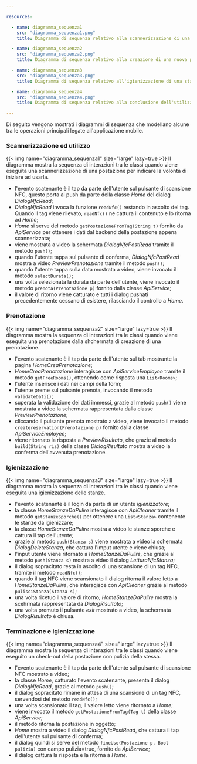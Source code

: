 ```yaml
---

resources:

  - name: diagramma_sequenza1
    src: "diagramma_sequenza1.png"
    title: Diagramma di sequenza relativo alla scannerizzazione di una postazione libera e conseguente prenotazione istantanea

  - name: diagramma_sequenza2
    src: "diagramma_sequenza2.png"
    title: Diagramma di sequenza relativo alla creazione di una nuova prenotazione

  - name: diagramma_sequenza3
    src: "diagramma_sequenza3.png"
    title: Diagramma di sequenza relativo all'igienizzazione di una stanza

  - name: diagramma_sequenza4
    src: "diagramma_sequenza4.png"
    title: Diagramma di sequenza relativo alla conclusione dell'utilizzo di una postazione e pulizia della stessa

---
```

Di seguito vengono mostrati i diagrammi di sequenza che modellano alcune tra le operazioni principali legate all'applicazione mobile.

### Scannerizzazione ed utilizzo

{{< img name="diagramma_sequenza1" size="large" lazy=true >}}
Il diagramma mostra la sequenza di interazioni tra le classi quando viene eseguita una scannerizzazione di una postazione per indicare la volontà di iniziare ad usarla.

- l'evento scatenante è il tap da parte dell'utente sul pulsante di scansione NFC, questo porta al push da parte della classe *Home* del dialog *DialogNfcRead*;
- *DialogNfcRead* invoca la funzione `readNfc()` restando in ascolto del tag. Quando Il tag viene rilevato, `readNfc()` ne cattura il contenuto e lo ritorna ad *Home*;
- *Home* si serve del metodo `getPostazioneFromTag(String t)` fornito da *ApiService* per ottenere i dati dal backend della postazione appena scannerizzata;
- viene mostrata a video la schermata *DialogNfcPostRead* tramite il metodo `push()`;
- quando l'utente tappa sul pulsante di conferma, *DialogNfcPostRead* mostra a video *PreviewPrenotazione* tramite il metodo `push()`;
- quando l'utente tappa sulla data mostrata a video, viene invocato il metodo `selectDurata()`;
- una volta selezionata la durata da parte dell'utente, viene invocato il metodo `prenota(Prenotazione p)` fornito dalla classe *ApiService*;
- il valore di ritorno viene catturato e tutti i dialog pushati precedentemente cessano di esistere, rilasciando il controllo a *Home*.

### Prenotazione

{{< img name="diagramma_sequenza2" size="large" lazy=true >}}
Il diagramma mostra la sequenza di interazioni tra le classi quando viene eseguita una prenotazione dalla shchermata di creazione di una prenotazione.

- l'evento scatenante è il tap da parte dell'utente sul tab mostrante la pagina *HomeCreaPrenotazione*;
- *HomeCreaPrenotazione* interagisce con *ApiServiceEmployee* tramite il metodo `getFreeRooms()`, ottenendo come risposta una `List<Rooms>`;
- l'utente inserisce i dati nei campi della form;
- l'utente preme sul pulsante prenota, invocando il metodo `validateDati()`;
- superata la validazione dei dati immessi, grazie al metodo `push()` viene mostrata a video la schermata rappresentata dalla classe *PreviewPrenotazione*;
- cliccando il pulsante prenota mostrato a video, viene invocato il metodo `createreservation(Prenotazione p)` fornito dalla classe *ApiServiceEmployee*;
- viene ritornato la risposta a *PreviewRisultato*, che grazie al metodo `build(String ris)` della classe *DialogRisultato* mostra a video la conferma dell'avvenuta prenotazione.

### Igienizzazione

{{< img name="diagramma_sequenza3" size="large" lazy=true >}}
Il diagramma mostra la sequenza di interazioni tra le classi quando viene eseguita una igienizzazione delle stanze.

- l'evento scatenante è il login da parte di un utente *igienizzatore*;
- la classe *HomeStanzeDaPulire* interagisce con *ApiCleaner* tramite il metodo `getStanzeSporche()` per ottenere una `List<Stanza>` contenente le stanze da igienizzare;
- la classe *HomeStanzeDaPulire* mostra a video le stanze sporche e cattura il tap dell'utente;
- grazie al metodo `push(Stanza s)` viene mostrata a video la schermata *DialogDeleteStanza*, che cattura l'imput utente e viene chiusa;
- l'input utente viene ritornato a *HomeStanzeDaPulire*, che grazie al metodo `push(Stanza s)` mostra a video il dialog *LetturaNfcStanza*;
- il dialog sopracitato resta in ascolto di una scansione di un tag NFC, tramite il metodo `readNfc()`;
- quando il tag NFC viene scansionato il dialog ritorna il valore letto a *HomeStanzeDaPulire*, che interagisce con *ApiCleaner* grazie al metodo `pulisciStanza(Stanza s)`;
- una volta ricetuo il valore di ritorno, *HomeStanzeDaPulire* mostra la scehrmata rappresentata da *DialogRisultato*;
- una volta premuto il pulsante *exit* mostrato a video, la schermata *DialogRisultato* è chiusa.

### Terminazione e igienizzazione

{{< img name="diagramma_sequenza4" size="large" lazy=true >}}
Il diagramma mostra la sequenza di interazioni tra le classi quando viene eseguito un check-out della postazione con pulizia della stessa.

- l'evento scatenante è il tap da parte dell'utente sul pulsante di scansione NFC mostrato a video;
- la classe *Home*, catturato l'evento scatenante, presenta il dialog *DialogNfcRead*, grazie al metodo `push()`;
- il dialog sopracitato rimane in attesa di una scansione di un tag NFC, servendosi del metodo `readNfc()`;
- una volta scansionato il tag, il valore letto viene ritornato a *Home*;
- viene invocato il metodo `getPostazioneFromTag(Tag t)` della classe *ApiService*;
- il metodo ritorna la postazione in oggetto;
- *Home* mostra a video il dialog *DialogNfcPostRead*, che cattura il tap dell'utente sul pulsante di conferma;
- il dialog quindi si serve del metodo `fineUso(Postazione p, Bool pulizia)` con campo pulizia=true, fornito da *ApiService*;
- il dialog cattura la risposta e la ritorna a *Home*.